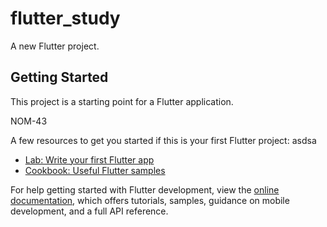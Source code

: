 # flutter_study

A new Flutter project.

## Getting Started

This project is a starting point for a Flutter application.

NOM-43 

A few resources to get you started if this is your first Flutter project:
asdsa
- [Lab: Write your first Flutter app](https://docs.flutter.dev/get-started/codelab)
- [Cookbook: Useful Flutter samples](https://docs.flutter.dev/cookbook)

For help getting started with Flutter development, view the
[online documentation](https://docs.flutter.dev/), which offers tutorials,
samples, guidance on mobile development, and a full API reference.
